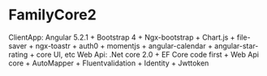 # FamilyCore2
ClientApp:
Angular 5.2.1 + Bootstrap 4 + Ngx-bootstrap + Chart.js + file-saver + ngx-toastr + auth0 + momentjs + angular-calendar + angular-star-rating + core UI, etc
Web Api:
.Net core 2.0 + EF Core code first + Web Api core + AutoMapper + Fluentvalidation + Identity + Jwttoken
